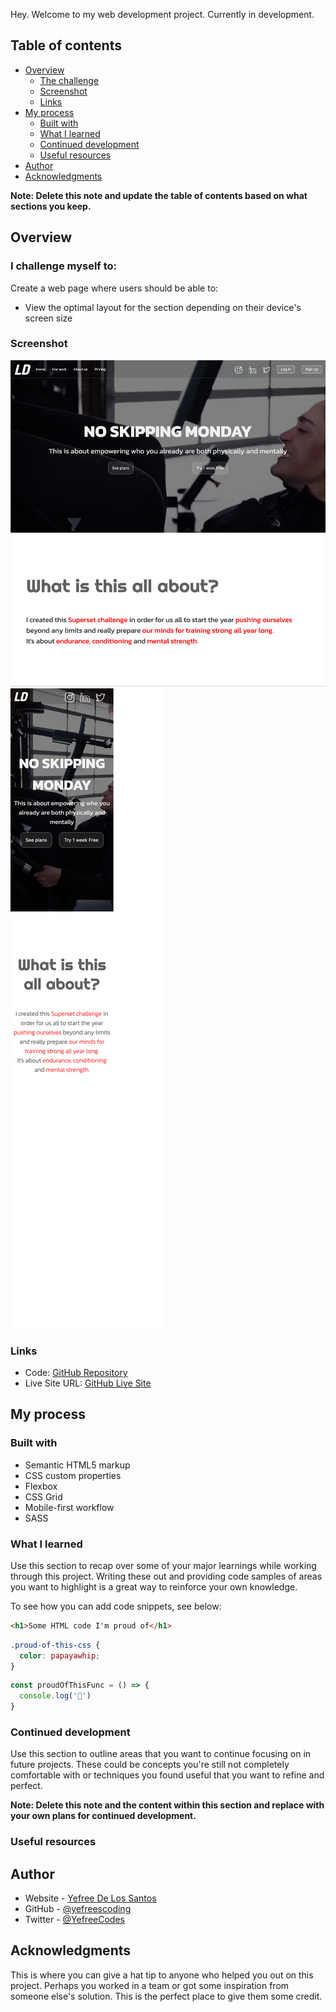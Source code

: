 Hey. Welcome to my web development project. Currently in development. 


## Table of contents

- [Overview](#overview)
  - [The challenge](#the-challenge)
  - [Screenshot](#screenshot)
  - [Links](#links)
- [My process](#my-process)
  - [Built with](#built-with)
  - [What I learned](#what-i-learned)
  - [Continued development](#continued-development)
  - [Useful resources](#useful-resources)
- [Author](#author)
- [Acknowledgments](#acknowledgments)

**Note: Delete this note and update the table of contents based on what sections you keep.**

## Overview

### I challenge myself to:

Create a web page where users should be able to:

- View the optimal layout for the section depending on their device's screen size

### Screenshot

![](screenshots/desktop.png)
![](screenshots/mobile.png)

### Links

- Code: [GitHub Repository](https://github.com/yefreescoding/Redesign-web-page.git)
- Live Site URL: [GitHub Live Site](https://yefreescoding.github.io/Redesign-web-page/)

## My process

### Built with

- Semantic HTML5 markup
- CSS custom properties
- Flexbox
- CSS Grid
- Mobile-first workflow
- SASS

### What I learned

Use this section to recap over some of your major learnings while working through this project. Writing these out and providing code samples of areas you want to highlight is a great way to reinforce your own knowledge.

To see how you can add code snippets, see below:

```html
<h1>Some HTML code I'm proud of</h1>
```
```css
.proud-of-this-css {
  color: papayawhip;
}
```
```js
const proudOfThisFunc = () => {
  console.log('🎉')
}
```

### Continued development

Use this section to outline areas that you want to continue focusing on in future projects. These could be concepts you're still not completely comfortable with or techniques you found useful that you want to refine and perfect.

**Note: Delete this note and the content within this section and replace with your own plans for continued development.**

### Useful resources


## Author

- Website - [Yefree De Los Santos](https://www.your-site.com)
- GitHub - [@yefreescoding](https://github.com/yefreescoding)
- Twitter - [@YefreeCodes](https://twitter.com/YefreeCodes)


## Acknowledgments

This is where you can give a hat tip to anyone who helped you out on this project. Perhaps you worked in a team or got some inspiration from someone else's solution. This is the perfect place to give them some credit.